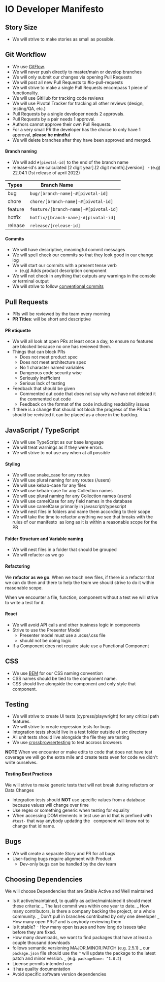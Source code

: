 # IO Developer Manifesto

## Story Size

- We will strive to make stories as small as possible.

## Git Workflow

- We use [GitFlow](https://nvie.com/posts/a-successful-git-branching-model/).
- We will never push directly to master/main or develop branches
- We will only submit our changes via opening Pull Requests
- We will post all new Pull Requests to #io-pull-requests
- We will strive to make a single Pull Requests encompass 1 piece of functionality.
- We will use GitHub for tracking code reviews
- We will use Pivotal Tracker for tracking all other reviews (design, testing/QA, etc.)
- Pull Requests by a single developer needs 2 approvals.
- Pull Requests by a pair needs 1 approval.
- Authors cannot approve their own Pull Requests.
- For a very small PR the developer has the choice to only have 1 approval, **please be mindful**
- We will delete branches after they have been approved and merged.

#### Branch naming

- We will add `#[pivotal-id]` to the end of the branch name
- release-id's are calculated [2 digit year].[2 digit month].[version]
  - (e.g) 22.04.1 (1st release of april 2022)

| Types   | Branch Name                           |
| ------- | ------------------------------------- |
| bug     | `bug/[branch-name]-#[pivotal-id]`     |
| chore   | `chore/[branch-name]-#[pivotal-id]`   |
| feature | `feature/[branch-name]-#[pivotal-id]` |
| hotfix  | `hotfix/[branch-name]-#[pivotal-id]`  |
| release | `release/[release-id]`                |

#### Commits

- We will have descriptive, meaningful commit messages
- We will spell check our commits so that they look good in our change log
- We will start our commits with a present tense verb
	- (e.g) Adds product description component
- We will not check in anything that outputs any warnings in the console or terminal output
- We will strive to follow [conventional commits](https://www.conventionalcommits.org/en/v1.0.0/)

## Pull Requests

- PRs will be reviewed by the team every morning
- **PR Titles**: will be short and descriptive

#### PR etiquette

- We will all look at open PRs at least once a day, to ensure no features are blocked because no one has reviewed them.
- Things that can block PRs
	- Does not meet product spec
	- Does not meet architecture spec
	- No 1 character named variables
	- Dangerous code security wise
	- Seriously inefficient
	- Serious lack of testing
- Feedback that should be given
	- Commented out code that does not say why we have not deleted it the commented out code
	- Feedback on the format of the code including readability issues
- If there is a change that should not block the progress of the PR but should be revisited it can be placed as a chore in the backlog.


## JavaScript / TypeScript

- We will use TypeScript as our base language
- We will treat warnings as if they were errors.
- We will strive to not use `any` when at all possible

#### Styling

- We will use snake_case for any routes
- We will use plural naming for any routes (/users)
- We will use kebab-case for any files
- We will use kebab-case for any Collection names
- We will use plural naming for any Collection names (users)
- We will use camelCase for any field names in the database
- We will use camelCase primarily in javascript/typescript
- We will nest files in folders and name them according to their scope
- We will take the time to refactor anything we see that breaks with the rules of our manifesto 
as long as it is within a reasonable scope for the PR

#### Folder Structure and Variable naming

- We will nest files in a folder that should be grouped
- We will refactor as we go

#### Refactoring

We **refactor as we go**. When we touch new files, if there is a refactor that we can do then and there to help the team we should strive to do it within reasonable scope. 

When we encounter a file, function, component without a test we will strive to write a test for it.

#### React

- We will avoid API calls and other business logic in components
- Strive to use the Presenter Model
	- Presenter model must use a .scss/.css file
	- should not be doing logic
- If a Component does not require state use a Functional Component

## CSS

- We use [BEM](http://getbem.com/) for our CSS naming convention
- CSS names should be tied to the component name.
- CSS should live alongside the component and only style that component.

## Testing

- We will strive to create UI tests (cypress/playwright) for any critical path features.
- We will strive to create regression tests for bugs
- Integration tests should live in a test folder outside of src directory
- All unit tests should live alongside the file they are testing
- We use [crossbrowsertesting](https://crossbrowsertesting.com/) to test accross browsers

**NOTE** When we encounter or make edits to code that does not have test coverage we will go the extra mile and create tests even for code we didn't write ourselves.

#### Testing Best Practices

We will strive to make generic tests that will not break during refactors or Data Changes

- Integration tests should **NOT** use specific values from a database because values will change over time
- Use regex or something generic when testing for equality
- When accessing DOM elements in test use an id that is prefixed with `#test-` that way anybody updating the
  component will know not to change that id name.

## Bugs

- We will create a separate Story and PR for all bugs
- User-facing bugs require alignment with Product
	- Dev-only bugs can be handled by the dev team


## Choosing Dependencies

We will choose Dependencies that are Stable Active and Well maintained

- Is it active/maintained, to qualify as active/maintained it should meet these criteria:
	_ The last commit was within one year to date.
	_ How many contributors, is there a company backing the project, or a whole community.
	_ Don't pull in branches contributed by only one developer
	_ How many open PRs? and is anybody reviewing them
- Is it stable? - How many open issues and how long do issues take before they are fixed.
- How many downloads, we want to find packages that have at least a couple thousand downloads
- follows semantic versioning MAJOR.MINOR.PATCH (e.g. 2.5.1)
	_ our `package.json` file should use the `^` will update the package to the latest patch and minor version.
	_ (e.g. `packageName: ^1.0.2`)
- License permits intended use
- It has quality documentation
- Avoid specific software version dependencies
